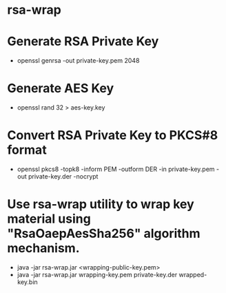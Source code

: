 # rsa-wrap

# Generate RSA Private Key
- openssl genrsa -out private-key.pem 2048

# Generate AES Key
- openssl rand 32 > aes-key.key

# Convert RSA Private Key to PKCS#8 format
- openssl pkcs8 -topk8 -inform PEM -outform DER -in private-key.pem -out private-key.der -nocrypt

# Use rsa-wrap utility to wrap key material using "RsaOaepAesSha256" algorithm mechanism.
- java -jar rsa-wrap.jar <wrapping-public-key.pem> <RSA-private-key-pkcs8 OR AES-key> <wrapped-output-key-file>
- java -jar rsa-wrap.jar wrapping-key.pem private-key.der wrapped-key.bin
